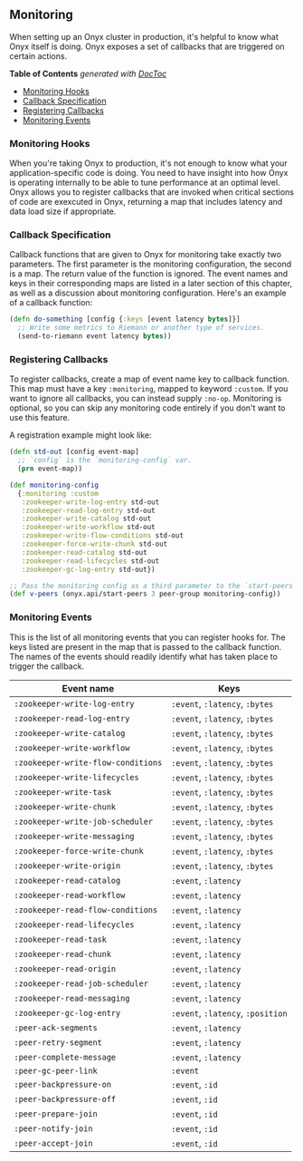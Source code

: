 ## Monitoring

When setting up an Onyx cluster in production, it's helpful to know what Onyx itself is doing. Onyx exposes a set of callbacks that are triggered on certain actions.

<!-- START doctoc generated TOC please keep comment here to allow auto update -->
<!-- DON'T EDIT THIS SECTION, INSTEAD RE-RUN doctoc TO UPDATE -->
**Table of Contents**  *generated with [DocToc](http://doctoc.herokuapp.com/)*

- [Monitoring Hooks](#monitoring-hooks)
- [Callback Specification](#callback-specification)
- [Registering Callbacks](#registering-callbacks)
- [Monitoring Events](#monitoring-events)

<!-- END doctoc generated TOC please keep comment here to allow auto update -->

### Monitoring Hooks

When you're taking Onyx to production, it's not enough to know what your application-specific code is doing. You need to have insight into how Onyx is operating internally to be able to tune performance at an optimal level. Onyx allows you to register callbacks that are invoked when critical sections of code are exexcuted in Onyx, returning a map that includes latency and data load size if appropriate.

### Callback Specification

Callback functions that are given to Onyx for monitoring take exactly two parameters. The first parameter is the monitoring configuration, the second is a map. The return value of the function is ignored. The event names and keys in their corresponding maps are listed in a later section of this chapter, as well as a discussion about monitoring configuration. Here's an example of a callback function:

```clojure
(defn do-something [config {:keys [event latency bytes]}]
  ;; Write some metrics to Riemann or another type of services.
  (send-to-riemann event latency bytes))
```

### Registering Callbacks

To register callbacks, create a map of event name key to callback function. This map must have a key `:monitoring`, mapped to keyword `:custom`. If you want to ignore all callbacks, you can instead supply `:no-op`. Monitoring is optional, so you can skip any monitoring code entirely if you don't want to use this feature.

A registration example might look like:

```clojure
(defn std-out [config event-map]
  ;; `config` is the `monitoring-config` var.
  (prn event-map))

(def monitoring-config
  {:monitoring :custom
   :zookeeper-write-log-entry std-out
   :zookeeper-read-log-entry std-out
   :zookeeper-write-catalog std-out
   :zookeeper-write-workflow std-out
   :zookeeper-write-flow-conditions std-out
   :zookeeper-force-write-chunk std-out
   :zookeeper-read-catalog std-out
   :zookeeper-read-lifecycles std-out
   :zookeeper-gc-log-entry std-out})

;; Pass the monitoring config as a third parameter to the `start-peers` function.
(def v-peers (onyx.api/start-peers 3 peer-group monitoring-config))
```

### Monitoring Events

This is the list of all monitoring events that you can register hooks for. The keys listed are present in the map that is passed to the callback function. The names of the events should readily identify what has taken place to trigger the callback.

Event name                         | Keys                             |
-----------------------------------|----------------------------------|
`:zookeeper-write-log-entry`       | `:event`, `:latency`, `:bytes`   |
`:zookeeper-read-log-entry`        | `:event`, `:latency`, `:bytes`   |
`:zookeeper-write-catalog`         | `:event`, `:latency`, `:bytes`   |
`:zookeeper-write-workflow`        | `:event`, `:latency`, `:bytes`   |
`:zookeeper-write-flow-conditions` | `:event`, `:latency`, `:bytes`   |
`:zookeeper-write-lifecycles`      | `:event`, `:latency`, `:bytes`   |
`:zookeeper-write-task`            | `:event`, `:latency`, `:bytes`   |
`:zookeeper-write-chunk`           | `:event`, `:latency`, `:bytes`   |
`:zookeeper-write-job-scheduler`   | `:event`, `:latency`, `:bytes`   |
`:zookeeper-write-messaging`       | `:event`, `:latency`, `:bytes`   |
`:zookeeper-force-write-chunk`     | `:event`, `:latency`, `:bytes`   |
`:zookeeper-write-origin`          | `:event`, `:latency`, `:bytes`   |
`:zookeeper-read-catalog`          | `:event`, `:latency`             |
`:zookeeper-read-workflow`         | `:event`, `:latency`             |
`:zookeeper-read-flow-conditions`  | `:event`, `:latency`             |
`:zookeeper-read-lifecycles`       | `:event`, `:latency`             |
`:zookeeper-read-task`             | `:event`, `:latency`             |
`:zookeeper-read-chunk`            | `:event`, `:latency`             |
`:zookeeper-read-origin`           | `:event`, `:latency`             |
`:zookeeper-read-job-scheduler`    | `:event`, `:latency`             |
`:zookeeper-read-messaging`        | `:event`, `:latency`             |
`:zookeeper-gc-log-entry`          | `:event`, `:latency`, `:position`|
`:peer-ack-segments`               | `:event`, `:latency`             |
`:peer-retry-segment`              | `:event`, `:latency`             |
`:peer-complete-message`           | `:event`, `:latency`             |
`:peer-gc-peer-link`               | `:event`                         |
`:peer-backpressure-on`            | `:event`, `:id`                  |
`:peer-backpressure-off`           | `:event`, `:id`                  |
`:peer-prepare-join`               | `:event`, `:id`                  |
`:peer-notify-join`                | `:event`, `:id`                  |
`:peer-accept-join`                | `:event`, `:id`                  |
